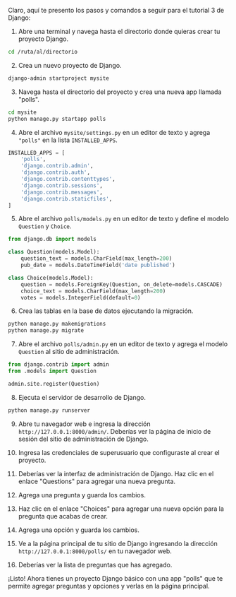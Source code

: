 Claro, aquí te presento los pasos y comandos a seguir para el tutorial 3 de Django:

1. Abre una terminal y navega hasta el directorio donde quieras crear tu proyecto Django.

```bash
cd /ruta/al/directorio
```

2. Crea un nuevo proyecto de Django.

```bash
django-admin startproject mysite
```

3. Navega hasta el directorio del proyecto y crea una nueva app llamada "polls".

```bash
cd mysite
python manage.py startapp polls
```

4. Abre el archivo `mysite/settings.py` en un editor de texto y agrega `"polls"` en la lista `INSTALLED_APPS`.

```python
INSTALLED_APPS = [
    'polls',
    'django.contrib.admin',
    'django.contrib.auth',
    'django.contrib.contenttypes',
    'django.contrib.sessions',
    'django.contrib.messages',
    'django.contrib.staticfiles',
]
```

5. Abre el archivo `polls/models.py` en un editor de texto y define el modelo `Question` y `Choice`.

```python
from django.db import models

class Question(models.Model):
    question_text = models.CharField(max_length=200)
    pub_date = models.DateTimeField('date published')

class Choice(models.Model):
    question = models.ForeignKey(Question, on_delete=models.CASCADE)
    choice_text = models.CharField(max_length=200)
    votes = models.IntegerField(default=0)
```

6. Crea las tablas en la base de datos ejecutando la migración.

```bash
python manage.py makemigrations
python manage.py migrate
```

7. Abre el archivo `polls/admin.py` en un editor de texto y agrega el modelo `Question` al sitio de administración.

```python
from django.contrib import admin
from .models import Question

admin.site.register(Question)
```

8. Ejecuta el servidor de desarrollo de Django.

```bash
python manage.py runserver
```

9. Abre tu navegador web e ingresa la dirección `http://127.0.0.1:8000/admin/`. Deberías ver la página de inicio de sesión del sitio de administración de Django.

10. Ingresa las credenciales de superusuario que configuraste al crear el proyecto.

11. Deberías ver la interfaz de administración de Django. Haz clic en el enlace "Questions" para agregar una nueva pregunta.

12. Agrega una pregunta y guarda los cambios.

13. Haz clic en el enlace "Choices" para agregar una nueva opción para la pregunta que acabas de crear.

14. Agrega una opción y guarda los cambios.

15. Ve a la página principal de tu sitio de Django ingresando la dirección `http://127.0.0.1:8000/polls/` en tu navegador web.

16. Deberías ver la lista de preguntas que has agregado.

¡Listo! Ahora tienes un proyecto Django básico con una app "polls" que te permite agregar preguntas y opciones y verlas en la página principal.